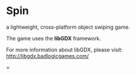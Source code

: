 # Spin
a lightweight, cross-platform object swiping game. 

The game uses the __libGDX__ framework. 

For more information about libGDX, please visit: http://libgdx.badlogicgames.com/

=


